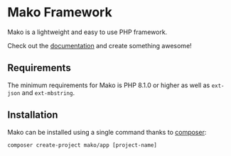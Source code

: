 # Mako Framework

Mako is a lightweight and easy to use PHP framework.

Check out the [documentation](http://makoframework.com/docs) and create something awesome!

## Requirements

The minimum requirements for Mako is PHP 8.1.0 or higher as well as `ext-json` and `ext-mbstring`.

## Installation

Mako can be installed using a single command thanks to [composer](https://packagist.org):

```
composer create-project mako/app [project-name]
```
